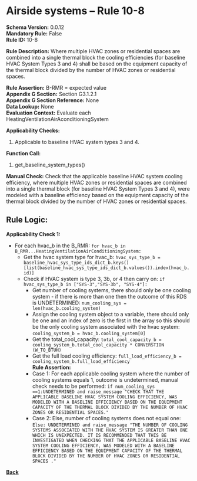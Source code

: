 # Airside systems – Rule 10-8  
**Schema Version:** 0.0.12  
**Mandatory Rule:** False   
**Rule ID:** 10-8  
 
**Rule Description:** Where multiple HVAC zones or residential spaces are combined into a single thermal block the cooling efficiencies (for baseline HVAC System Types 3 and 4) shall be based on the  equipment capacity of the thermal block divided by the number of HVAC zones or residential spaces.  

**Rule Assertion:** B-RMR = expected value                                           
**Appendix G Section:** Section G3.1.2.1   
**Appendix G Section Reference:** None  
**Data Lookup:** None   
**Evaluation Context:** Evaluate each HeatingVentilationAirAconditioningSystem   

**Applicability Checks:**  

1. Applicable to baseline HVAC system types 3 and 4.  

**Function Call:**   

1. get_baseline_system_types()

**Manual Check:** Check that the applicable baseline HVAC system cooling efficiency, where multiple HVAC zones or residential spaces are combined into a single thermal block (for baseline HVAC System Types 3 and 4), were modeled with a baseline efficiency based on the  equipment capacity of the thermal block divided by the number of HVAC zones or residential spaces.   

## Rule Logic:  
**Applicability Check 1:**  
- For each hvac_b in the B_RMR: `for hvac_b in B_RMR...HeatingVentilationAirConditioningSystem:`
    - Get the hvac system type for hvac_b: `hvac_sys_type_b = baseline_hvac_sys_type_ids_dict_b.keys()[list(baseline_hvac_sys_type_ids_dict_b.values()).index(hvac_b.id)]`
    - Check if HVAC system is type 3, 3b, or 4 then carry on: `if hvac_sys_type_b in ["SYS-3","SYS-3b", "SYS-4"]:`
        - Get number of cooling systems, there should only be one cooling system - if there is more than one then the outcome of this RDS is UNDETERMINED: `num_cooling_sys = len(hvac_b.cooling_system)` 
        - Assign the cooling system object to a variable, there should only be one and an index of zero is the first in the array so this should be the only cooling system associated with the hvac system: `cooling_system_b = hvac_b.cooling_system[0]` 
        - Get the total_cool_capacity: `total_cool_capacity_b = cooling_system_b.total_cool_capacity * CONVERSTION (W_TO_BTUH)`
        - Get the full load cooling efficiency: `full_load_efficiency_b = cooling_system_b.full_load_efficiency`  
        **Rule Assertion:**
        - Case 1: For each applicable cooling system where the number of cooling systems equals 1, outcome is undetermined, manual check needs to be performed: `if num_cooling_sys ==1:UNDETERMINED and raise_message "CHECK THAT THE APPLICABLE BASELINE HVAC SYSTEM COOLING EFFICIENCY, WAS MODELED WITH A BASELINE EFFICIENCY BASED ON THE EQUIPMENT CAPACITY OF THE THERMAL BLOCK DIVIDED BY THE NUMBER OF HVAC ZONES OR RESIDENTIAL SPACES."`
        - Case 2: Else, number of cooling systems does not equal one: `Else: UNDETERMINED and raise_message "THE NUMBER OF COOLING SYSTEMS ASSOCIATED WITH THE HVAC SYSTEM IS GREATER THAN ONE WHICH IS UNEXPECTED. IT IS RECOMMENDED THAT THIS BE INVESTIGATED WHEN CHECKING THAT THE APPLICABLE BASELINE HVAC SYSTEM COOLING EFFICIENCY, WAS MODELED WITH A BASELINE EFFICIENCY BASED ON THE EQUIPMENT CAPACITY OF THE THERMAL BLOCK DIVIDED BY THE NUMBER OF HVAC ZONES OR RESIDENTIAL SPACES ."`
            

 **[Back](../_toc.md)**